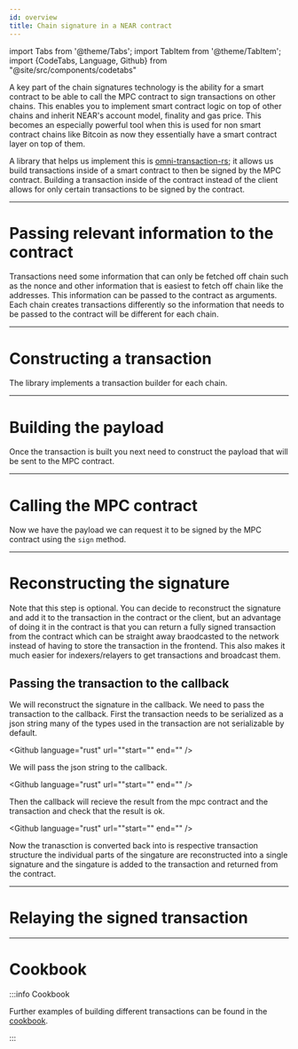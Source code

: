 ```yaml
---
id: overview
title: Chain signature in a NEAR contract
---
```


import Tabs from '@theme/Tabs';
import TabItem from '@theme/TabItem';
import {CodeTabs, Language, Github} from "@site/src/components/codetabs"

A key part of the chain signatures technology is the ability for a smart contract to be able to call the MPC contract to sign transactions on other chains. This enables you to implement smart contract logic on top of other chains and inherit NEAR's account model, finality and gas price. This becomes an especially powerful tool when this is used for non smart contract chains like Bitcoin as now they essentially have a smart contract layer on top of them.

A library that helps us implement this is [omni-transaction-rs](https://github.com/near/omni-transaction-rs); it allows us build transactions inside of a smart contract to then be signed by the MPC contract. Building a transaction inside of the contract instead of the client allows for only certain transactions to be signed by the contract. 

---

# Passing relevant information to the contract

Transactions need some information that can only be fetched off chain such as the nonce and other information that is easiest to fetch off chain like the addresses. This information can be passed to the contract as arguments. Each chain creates transactions differently so the information that needs to be passed to the contract will be different for each chain.

---

# Constructing a transaction

The library implements a transaction builder for each chain. 

<Tabs groupId="code-tabs">
    <TabItem value="Ξ Ethereum">
        <Github language="rust" url="" start="" end="" />
    </TabItem>
    <TabItem value="₿ Bitcoin">
        <Github language="rust" url="" start="" end="" />
    </TabItem>
    <TabItem value="Ⓝ NEAR">
        <Github language="rust" url="" start="" end="" />
    </TabItem>
</Tabs>


---

# Building the payload 

Once the transaction is built you next need to construct the payload that will be sent to the MPC contract.

<Tabs groupId="code-tabs">
    <TabItem value="Ξ Ethereum">
        <Github language="rust" url="" start="" end="" />
    </TabItem>
    <TabItem value="₿ Bitcoin">
        <Github language="rust" url="" start="" end="" />
    </TabItem>
    <TabItem value="Ⓝ NEAR">
        <Github language="rust" url="" start="" end="" />
    </TabItem>
</Tabs>

---


# Calling the MPC contract 

Now we have the payload we can request it to be signed by the MPC contract using the `sign` method.

<Tabs groupId="code-tabs">
    <TabItem value="Ξ Ethereum">
        <Github language="rust" url="" start="" end="" />
    </TabItem>
    <TabItem value="₿ Bitcoin">
        <Github language="rust" url="" start="" end="" />
    </TabItem>
    <TabItem value="Ⓝ NEAR">
        <Github language="rust" url="" start="" end="" />
    </TabItem>

</Tabs>


---

# Reconstructing the signature

Note that this step is optional. You can decide to reconstruct the signature and add it to the transaction in the contract or the client, but an advantage of doing it in the contract is that you can return a fully signed transaction from the contract which can be straight away braodcasted to the network instead of having to store the transaction in the frontend. This also makes it much easier for indexers/relayers to get transactions and broadcast them.


## Passing the transaction to the callback

We will reconstruct the signature in the callback. We need to pass the transaction to the callback. First the transaction needs to be serialized as a json string many of the types used in the transaction are not serializable by default.

<Github language="rust" url=""start="" end="" />

We will pass the json string to the callback.

<Github language="rust" url=""start="" end="" />

Then the callback will recieve the result from the mpc contract and the transaction and check that the result is ok.

<Github language="rust" url=""start="" end="" />

Now the tranasction is converted back into is respective transaction structure the individual parts of the singature are reconstructed into a single signature and the singature is added to the transaction and returned from the contract. 

<Tabs groupId="code-tabs">
    <TabItem value="Ξ Ethereum">
        <Github language="rust" url="" start="" end="" />
    </TabItem>
    <TabItem value="₿ Bitcoin">
        <Github language="rust" url="" start="" end="" />
    </TabItem>
    <TabItem value="Ⓝ NEAR">
        <Github language="rust" url="" start="" end="" />
    </TabItem>

</Tabs>


---

# Relaying the signed transaction



---

# Cookbook
:::info Cookbook

Further examples of building different transactions can be found in the [cookbook](https://github.com/Omni-rs/examples/tree/main).

:::